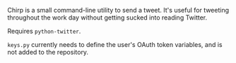 Chirp is a small command-line utility to send a tweet. It's useful for tweeting throughout the work day without getting sucked into reading Twitter.

Requires `python-twitter`.

`keys.py` currently needs to define the user's OAuth token variables, and is not added to the repository.
